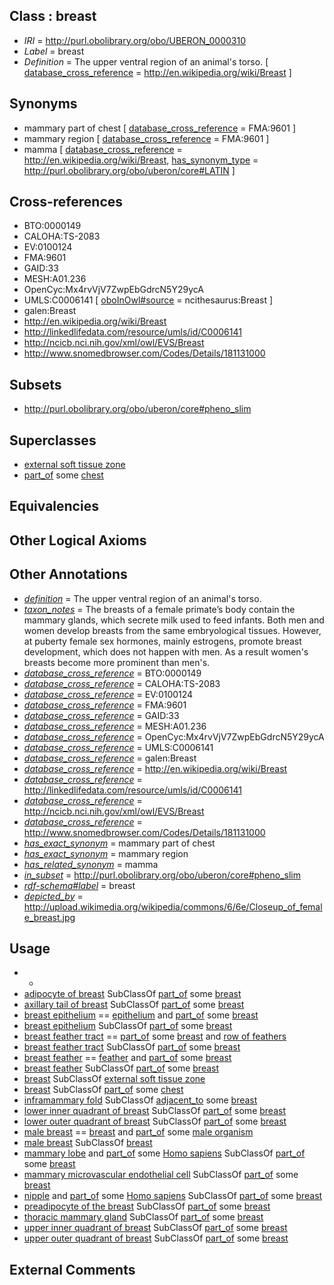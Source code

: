 
## Class : breast

 * *IRI* = http://purl.obolibrary.org/obo/UBERON_0000310
 * *Label* = breast
 * *Definition* = The upper ventral region of an animal's torso. [ [database_cross_reference](../../ef/oboInOwl#hasDbXref.md) = http://en.wikipedia.org/wiki/Breast ]

## Synonyms

 * mammary part of chest [ [database_cross_reference](../../ef/oboInOwl#hasDbXref.md) = FMA:9601 ]
 * mammary region [ [database_cross_reference](../../ef/oboInOwl#hasDbXref.md) = FMA:9601 ]
 * mamma [ [database_cross_reference](../../ef/oboInOwl#hasDbXref.md) = http://en.wikipedia.org/wiki/Breast, [has_synonym_type](../../pe/oboInOwl#hasSynonymType.md) = http://purl.obolibrary.org/obo/uberon/core#LATIN ]

## Cross-references

 * BTO:0000149
 * CALOHA:TS-2083
 * EV:0100124
 * FMA:9601
 * GAID:33
 * MESH:A01.236
 * OpenCyc:Mx4rvVjV7ZwpEbGdrcN5Y29ycA
 * UMLS:C0006141 [ [oboInOwl#source](../../ce/oboInOwl#source.md) = ncithesaurus:Breast ]
 * galen:Breast
 * http://en.wikipedia.org/wiki/Breast
 * http://linkedlifedata.com/resource/umls/id/C0006141
 * http://ncicb.nci.nih.gov/xml/owl/EVS/Breast
 * http://www.snomedbrowser.com/Codes/Details/181131000

## Subsets

 * http://purl.obolibrary.org/obo/uberon/core#pheno_slim

## Superclasses

 * [external soft tissue zone](../../UBERON/29/UBERON_0034929.md)
 * [part_of](../../BFO/50/BFO_0000050.md) some [chest](../../UBERON/43/UBERON_0001443.md)

## Equivalencies


## Other Logical Axioms


## Other Annotations

 * *[definition](../../IAO/15/IAO_0000115.md)* = The upper ventral region of an animal's torso.
 * *[taxon_notes](../../UBPROP/08/UBPROP_0000008.md)* = The breasts of a female primate’s body contain the mammary glands, which secrete milk used to feed infants. Both men and women develop breasts from the same embryological tissues. However, at puberty female sex hormones, mainly estrogens, promote breast development, which does not happen with men. As a result women's breasts become more prominent than men's. 
 * *[database_cross_reference](../../ef/oboInOwl#hasDbXref.md)* = BTO:0000149
 * *[database_cross_reference](../../ef/oboInOwl#hasDbXref.md)* = CALOHA:TS-2083
 * *[database_cross_reference](../../ef/oboInOwl#hasDbXref.md)* = EV:0100124
 * *[database_cross_reference](../../ef/oboInOwl#hasDbXref.md)* = FMA:9601
 * *[database_cross_reference](../../ef/oboInOwl#hasDbXref.md)* = GAID:33
 * *[database_cross_reference](../../ef/oboInOwl#hasDbXref.md)* = MESH:A01.236
 * *[database_cross_reference](../../ef/oboInOwl#hasDbXref.md)* = OpenCyc:Mx4rvVjV7ZwpEbGdrcN5Y29ycA
 * *[database_cross_reference](../../ef/oboInOwl#hasDbXref.md)* = UMLS:C0006141
 * *[database_cross_reference](../../ef/oboInOwl#hasDbXref.md)* = galen:Breast
 * *[database_cross_reference](../../ef/oboInOwl#hasDbXref.md)* = http://en.wikipedia.org/wiki/Breast
 * *[database_cross_reference](../../ef/oboInOwl#hasDbXref.md)* = http://linkedlifedata.com/resource/umls/id/C0006141
 * *[database_cross_reference](../../ef/oboInOwl#hasDbXref.md)* = http://ncicb.nci.nih.gov/xml/owl/EVS/Breast
 * *[database_cross_reference](../../ef/oboInOwl#hasDbXref.md)* = http://www.snomedbrowser.com/Codes/Details/181131000
 * *[has_exact_synonym](../../ym/oboInOwl#hasExactSynonym.md)* = mammary part of chest
 * *[has_exact_synonym](../../ym/oboInOwl#hasExactSynonym.md)* = mammary region
 * *[has_related_synonym](../../ym/oboInOwl#hasRelatedSynonym.md)* = mamma
 * *[in_subset](../../et/oboInOwl#inSubset.md)* = http://purl.obolibrary.org/obo/uberon/core#pheno_slim
 * *[rdf-schema#label](../../el/rdf-schema#label.md)* = breast
 * *[depicted_by](../../depicted/by/depicted_by.md)* = http://upload.wikimedia.org/wikipedia/commons/6/6e/Closeup_of_female_breast.jpg

## Usage

 * -
 * [adipocyte of breast](../../CL/17/CL_0002617.md) SubClassOf [part_of](../../BFO/50/BFO_0000050.md) some [breast](../../UBERON/10/UBERON_0000310.md)
 * [axillary tail of breast](../../UBERON/89/UBERON_0035289.md) SubClassOf [part_of](../../BFO/50/BFO_0000050.md) some [breast](../../UBERON/10/UBERON_0000310.md)
 * [breast epithelium](../../UBERON/67/UBERON_0008367.md) == [epithelium](../../UBERON/83/UBERON_0000483.md) and [part_of](../../BFO/50/BFO_0000050.md) some [breast](../../UBERON/10/UBERON_0000310.md)
 * [breast epithelium](../../UBERON/67/UBERON_0008367.md) SubClassOf [part_of](../../BFO/50/BFO_0000050.md) some [breast](../../UBERON/10/UBERON_0000310.md)
 * [breast feather tract](../../UBERON/40/UBERON_0018540.md) == [part_of](../../BFO/50/BFO_0000050.md) some [breast](../../UBERON/10/UBERON_0000310.md) and [row of feathers](../../UBERON/12/UBERON_0013512.md)
 * [breast feather tract](../../UBERON/40/UBERON_0018540.md) SubClassOf [part_of](../../BFO/50/BFO_0000050.md) some [breast](../../UBERON/10/UBERON_0000310.md)
 * [breast feather](../../UBERON/38/UBERON_0018538.md) == [feather](../../UBERON/22/UBERON_0000022.md) and [part_of](../../BFO/50/BFO_0000050.md) some [breast](../../UBERON/10/UBERON_0000310.md)
 * [breast feather](../../UBERON/38/UBERON_0018538.md) SubClassOf [part_of](../../BFO/50/BFO_0000050.md) some [breast](../../UBERON/10/UBERON_0000310.md)
 * [breast](../../UBERON/10/UBERON_0000310.md) SubClassOf [external soft tissue zone](../../UBERON/29/UBERON_0034929.md)
 * [breast](../../UBERON/10/UBERON_0000310.md) SubClassOf [part_of](../../BFO/50/BFO_0000050.md) some [chest](../../UBERON/43/UBERON_0001443.md)
 * [inframammary fold](../../UBERON/92/UBERON_0013692.md) SubClassOf [adjacent_to](../../RO/20/RO_0002220.md) some [breast](../../UBERON/10/UBERON_0000310.md)
 * [lower inner quadrant of breast](../../UBERON/77/UBERON_0035477.md) SubClassOf [part_of](../../BFO/50/BFO_0000050.md) some [breast](../../UBERON/10/UBERON_0000310.md)
 * [lower outer quadrant of breast](../../UBERON/65/UBERON_0035365.md) SubClassOf [part_of](../../BFO/50/BFO_0000050.md) some [breast](../../UBERON/10/UBERON_0000310.md)
 * [male breast](../../UBERON/10/UBERON_0016410.md) == [breast](../../UBERON/10/UBERON_0000310.md) and [part_of](../../BFO/50/BFO_0000050.md) some [male organism](../../UBERON/01/UBERON_0003101.md)
 * [male breast](../../UBERON/10/UBERON_0016410.md) SubClassOf [breast](../../UBERON/10/UBERON_0000310.md)
 * [mammary lobe](../../UBERON/40/UBERON_0018140.md) and [part_of](../../BFO/50/BFO_0000050.md) some [Homo sapiens](../../NCBITaxon/06/NCBITaxon_9606.md) SubClassOf [part_of](../../BFO/50/BFO_0000050.md) some [breast](../../UBERON/10/UBERON_0000310.md)
 * [mammary microvascular endothelial cell](../../CL/71/CL_2000071.md) SubClassOf [part_of](../../BFO/50/BFO_0000050.md) some [breast](../../UBERON/10/UBERON_0000310.md)
 * [nipple](../../UBERON/30/UBERON_0002030.md) and [part_of](../../BFO/50/BFO_0000050.md) some [Homo sapiens](../../NCBITaxon/06/NCBITaxon_9606.md) SubClassOf [part_of](../../BFO/50/BFO_0000050.md) some [breast](../../UBERON/10/UBERON_0000310.md)
 * [preadipocyte of the breast](../../CL/80/CL_0002580.md) SubClassOf [part_of](../../BFO/50/BFO_0000050.md) some [breast](../../UBERON/10/UBERON_0000310.md)
 * [thoracic mammary gland](../../UBERON/00/UBERON_0005200.md) SubClassOf [part_of](../../BFO/50/BFO_0000050.md) some [breast](../../UBERON/10/UBERON_0000310.md)
 * [upper inner quadrant of breast](../../UBERON/42/UBERON_0035542.md) SubClassOf [part_of](../../BFO/50/BFO_0000050.md) some [breast](../../UBERON/10/UBERON_0000310.md)
 * [upper outer quadrant of breast](../../UBERON/28/UBERON_0035328.md) SubClassOf [part_of](../../BFO/50/BFO_0000050.md) some [breast](../../UBERON/10/UBERON_0000310.md)

## External Comments

